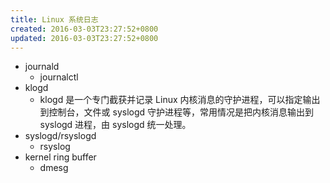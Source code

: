 ```yaml
---
title: Linux 系统日志
created: 2016-03-03T23:27:52+0800
updated: 2016-03-03T23:27:52+0800
---
```



- journald
  - journalctl
- klogd
  - klogd 是一个专门截获并记录 Linux 内核消息的守护进程，可以指定输出到控制台，文件或 syslogd 守护进程等，常用情况是把内核消息输出到 syslogd 进程，由 syslogd 统一处理。
- syslogd/rsyslogd
  - rsyslog
- kernel ring buffer
  - dmesg

